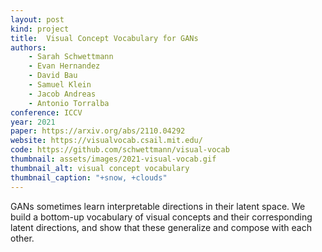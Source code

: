 ```yaml
---
layout: post
kind: project
title:  Visual Concept Vocabulary for GANs
authors:
    - Sarah Schwettmann
    - Evan Hernandez
    - David Bau
    - Samuel Klein
    - Jacob Andreas
    - Antonio Torralba
conference: ICCV
year: 2021
paper: https://arxiv.org/abs/2110.04292
website: https://visualvocab.csail.mit.edu/
code: https://github.com/schwettmann/visual-vocab
thumbnail: assets/images/2021-visual-vocab.gif
thumbnail_alt: visual concept vocabulary
thumbnail_caption: "+snow, +clouds"
---
```

GANs sometimes learn interpretable directions in their latent space.
We build a bottom-up vocabulary of visual concepts and their corresponding latent directions,
and show that these generalize and compose with each other.
